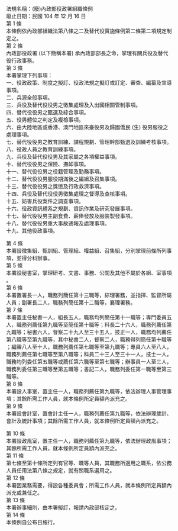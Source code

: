 法規名稱：(廢)內政部役政署組織條例  
廢止日期：民國 104 年 12 月 16 日  
第 1 條  
本條例依內政部組織法第八條之二及替代役實施條例第二條第二項規定制  
定之。  
第 2 條  
內政部役政署 (以下簡稱本署) 承內政部部長之命，掌理有關兵役及替代  
役行政事務。  
第 3 條  
本署掌理下列事項︰  
一、役政政策、制度之擬訂、役政法規之擬訂或訂定、審查、編纂及宣導  
事項。  
二、兵源全般事項。  
三、兵役及替代役役男之徵集處理及入出國相關管制事項。  
四、替代役役男之甄選及綜合事項。  
五、役男體位之判定及複檢事項。  
六、由大陸地區或香港、澳門地區來臺役男及歸國僑民 (生) 役男服役之  
處理事項。  
七、替代役役男之教育訓練、課程規劃、管理幹部甄選及訓練考核事項。  
八、役政人員之教育訓練事項。  
九、兵役及替代役役男及其家屬之各項權益事項。  
十、替代役役男之保險、撫卹事項。  
十一、替代役役男之役籍管理及勤務事項。  
十二、替代役役男服役期滿後之編組及召集事項。  
十三、替代役役男之獎懲及行政救濟事項。  
十四、兵役及替代役役男徵集處理之督導及查核事項。  
十五、妨害兵役案件之調查事項。  
十六、役政資訊體系之規劃、資訊作業及研究發展事項。  
十七、替代役役男主副食費、薪俸發放及服裝製發事項。  
十八、替代役役男重大事故通報及處理事項。  
十九、其他役政事項。  


第 4 條  
本署設徵集組、甄訓組、管理組、權益組、召集組，分別掌理前條所列事  
項，並得分科辦事。  
第 5 條  
本署設秘書室，掌理研考、文書、事務、公關及其他不屬於各組、室事項  
。  
第 6 條  
本署置署長一人，職務列簡任第十三職等，綜理署務，並指揮、監督所屬  
人員；副署長二人，職務列簡任第十二職等，襄理署務。  
第 7 條  
本署置主任秘書一人，組長五人，職務均列簡任第十一職等；專門委員五  
人，職務列薦任第九職等至簡任第十職等；科長二十六人，職務列薦任第  
九職等；秘書六人，督察二十九人至三十五人，技正一人，職務均列薦任  
第八職等至第九職等，其中秘書二人，督察二人，職務得列簡任第十職等  
；編審八人至十人，職務列薦任第七職等至第九職等；專員六人至八人，  
職務列薦任第七職等至第八職等；科員二十三人至三十一人，技士一人，  
職務均列委任第五職等或薦任第六職等至第七職等；辦事員一人至三人，  
職務列委任第三職等至第五職等；書記二人，職務列委任第一職等至第三  
職等。  
第 8 條  
本署設人事室，置主任一人，職務列薦任第九職等，依法辦理人事管理事  
項；其餘所需工作人員，就本條例所定員額內派充之。  
第 9 條  
本署設會計室，置會計主任一人，職務列薦任第九職等，依法辦理歲計、  
會計及統計事項；其餘所需工作人員，就本條例所定員額內派充之。  


第 10 條  
本署設政風室，置主任一人，職務列薦任第九職等，依法辦理政風事項；  
其餘所需工作人員，就本條例所定員額內派充之。  
第 11 條  
第七條至第十條所定列有官等、職等人員，其職務所適用之職系，依公務  
人員任用法第八條之規定，就有關職系選用之。  
第 12 條  
本署因業務需要，得設各種委員會；所需工作人員，就本條例所定員額內  
派充或兼任之。  
第 13 條  
本署辦事細則，由本署擬訂，報請內政部核定之。  
第 14 條  
本條例自公布日施行。  


